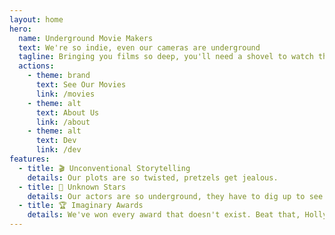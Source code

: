 ```yaml
---
layout: home
hero:
  name: Underground Movie Makers
  text: We're so indie, even our cameras are underground
  tagline: Bringing you films so deep, you'll need a shovel to watch them!
  actions:
    - theme: brand
      text: See Our Movies
      link: /movies
    - theme: alt
      text: About Us
      link: /about
    - theme: alt
      text: Dev
      link: /dev
features:
  - title: 🎬 Unconventional Storytelling
    details: Our plots are so twisted, pretzels get jealous.
  - title: 🌟 Unknown Stars
    details: Our actors are so underground, they have to dig up to see daylight.
  - title: 🏆 Imaginary Awards
    details: We've won every award that doesn't exist. Beat that, Hollywood!
---
```


